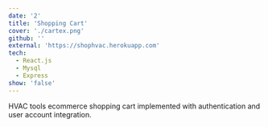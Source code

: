 ```yaml
---
date: '2'
title: 'Shopping Cart'
cover: './cartex.png'
github: ''
external: 'https://shophvac.herokuapp.com'
tech:
  - React.js
  - Mysql
  - Express
show: 'false'
---
```


HVAC tools ecommerce shopping cart implemented with authentication and user account integration.
